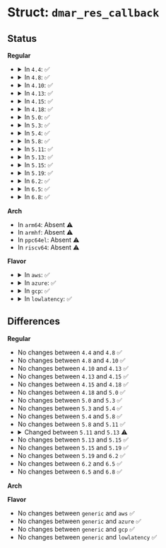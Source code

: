 # Struct: <code>dmar_res_callback</code>

## Status
<b>Regular</b>
<ul>
<li>
<details>
<summary>In <code>4.4</code>: ✅</summary>

```c
struct dmar_res_callback {
    dmar_res_handler_t cb[5];
    void * arg[5];
    bool ignore_unhandled;
    bool print_entry;
};
```
</details>
</li>
<li>
<details>
<summary>In <code>4.8</code>: ✅</summary>

```c
struct dmar_res_callback {
    dmar_res_handler_t cb[5];
    void * arg[5];
    bool ignore_unhandled;
    bool print_entry;
};
```
</details>
</li>
<li>
<details>
<summary>In <code>4.10</code>: ✅</summary>

```c
struct dmar_res_callback {
    dmar_res_handler_t cb[5];
    void * arg[5];
    bool ignore_unhandled;
    bool print_entry;
};
```
</details>
</li>
<li>
<details>
<summary>In <code>4.13</code>: ✅</summary>

```c
struct dmar_res_callback {
    dmar_res_handler_t cb[5];
    void * arg[5];
    bool ignore_unhandled;
    bool print_entry;
};
```
</details>
</li>
<li>
<details>
<summary>In <code>4.15</code>: ✅</summary>

```c
struct dmar_res_callback {
    dmar_res_handler_t cb[5];
    void * arg[5];
    bool ignore_unhandled;
    bool print_entry;
};
```
</details>
</li>
<li>
<details>
<summary>In <code>4.18</code>: ✅</summary>

```c
struct dmar_res_callback {
    dmar_res_handler_t cb[5];
    void * arg[5];
    bool ignore_unhandled;
    bool print_entry;
};
```
</details>
</li>
<li>
<details>
<summary>In <code>5.0</code>: ✅</summary>

```c
struct dmar_res_callback {
    dmar_res_handler_t cb[5];
    void * arg[5];
    bool ignore_unhandled;
    bool print_entry;
};
```
</details>
</li>
<li>
<details>
<summary>In <code>5.3</code>: ✅</summary>

```c
struct dmar_res_callback {
    dmar_res_handler_t cb[5];
    void * arg[5];
    bool ignore_unhandled;
    bool print_entry;
};
```
</details>
</li>
<li>
<details>
<summary>In <code>5.4</code>: ✅</summary>

```c
struct dmar_res_callback {
    dmar_res_handler_t cb[5];
    void * arg[5];
    bool ignore_unhandled;
    bool print_entry;
};
```
</details>
</li>
<li>
<details>
<summary>In <code>5.8</code>: ✅</summary>

```c
struct dmar_res_callback {
    dmar_res_handler_t cb[5];
    void * arg[5];
    bool ignore_unhandled;
    bool print_entry;
};
```
</details>
</li>
<li>
<details>
<summary>In <code>5.11</code>: ✅</summary>

```c
struct dmar_res_callback {
    dmar_res_handler_t cb[5];
    void * arg[5];
    bool ignore_unhandled;
    bool print_entry;
};
```
</details>
</li>
<li>
<details>
<summary>In <code>5.13</code>: ✅</summary>

```c
struct dmar_res_callback {
    dmar_res_handler_t cb[6];
    void * arg[6];
    bool ignore_unhandled;
    bool print_entry;
};
```
</details>
</li>
<li>
<details>
<summary>In <code>5.15</code>: ✅</summary>

```c
struct dmar_res_callback {
    dmar_res_handler_t cb[6];
    void * arg[6];
    bool ignore_unhandled;
    bool print_entry;
};
```
</details>
</li>
<li>
<details>
<summary>In <code>5.19</code>: ✅</summary>

```c
struct dmar_res_callback {
    dmar_res_handler_t cb[6];
    void * arg[6];
    bool ignore_unhandled;
    bool print_entry;
};
```
</details>
</li>
<li>
<details>
<summary>In <code>6.2</code>: ✅</summary>

```c
struct dmar_res_callback {
    dmar_res_handler_t cb[6];
    void * arg[6];
    bool ignore_unhandled;
    bool print_entry;
};
```
</details>
</li>
<li>
<details>
<summary>In <code>6.5</code>: ✅</summary>

```c
struct dmar_res_callback {
    dmar_res_handler_t cb[6];
    void * arg[6];
    bool ignore_unhandled;
    bool print_entry;
};
```
</details>
</li>
<li>
<details>
<summary>In <code>6.8</code>: ✅</summary>

```c
struct dmar_res_callback {
    dmar_res_handler_t cb[6];
    void * arg[6];
    bool ignore_unhandled;
    bool print_entry;
};
```
</details>
</li>
</ul>
<b>Arch</b>
<ul>
<li>
In <code>arm64</code>: Absent ⚠️
</li>
<li>
In <code>armhf</code>: Absent ⚠️
</li>
<li>
In <code>ppc64el</code>: Absent ⚠️
</li>
<li>
In <code>riscv64</code>: Absent ⚠️
</li>
</ul>
<b>Flavor</b>
<ul>
<li>
<details>
<summary>In <code>aws</code>: ✅</summary>

```c
struct dmar_res_callback {
    dmar_res_handler_t cb[5];
    void * arg[5];
    bool ignore_unhandled;
    bool print_entry;
};
```
</details>
</li>
<li>
<details>
<summary>In <code>azure</code>: ✅</summary>

```c
struct dmar_res_callback {
    dmar_res_handler_t cb[5];
    void * arg[5];
    bool ignore_unhandled;
    bool print_entry;
};
```
</details>
</li>
<li>
<details>
<summary>In <code>gcp</code>: ✅</summary>

```c
struct dmar_res_callback {
    dmar_res_handler_t cb[5];
    void * arg[5];
    bool ignore_unhandled;
    bool print_entry;
};
```
</details>
</li>
<li>
<details>
<summary>In <code>lowlatency</code>: ✅</summary>

```c
struct dmar_res_callback {
    dmar_res_handler_t cb[5];
    void * arg[5];
    bool ignore_unhandled;
    bool print_entry;
};
```
</details>
</li>
</ul>

## Differences
<b>Regular</b>
<ul>
<li>
No changes between <code>4.4</code> and <code>4.8</code> ✅
</li>
<li>
No changes between <code>4.8</code> and <code>4.10</code> ✅
</li>
<li>
No changes between <code>4.10</code> and <code>4.13</code> ✅
</li>
<li>
No changes between <code>4.13</code> and <code>4.15</code> ✅
</li>
<li>
No changes between <code>4.15</code> and <code>4.18</code> ✅
</li>
<li>
No changes between <code>4.18</code> and <code>5.0</code> ✅
</li>
<li>
No changes between <code>5.0</code> and <code>5.3</code> ✅
</li>
<li>
No changes between <code>5.3</code> and <code>5.4</code> ✅
</li>
<li>
No changes between <code>5.4</code> and <code>5.8</code> ✅
</li>
<li>
No changes between <code>5.8</code> and <code>5.11</code> ✅
</li>
<li>
<details>
<summary>Changed between <code>5.11</code> and <code>5.13</code> ⚠️</summary>
<ul>
<li>
<b>Field type changed. </b>
<code>dmar_res_handler_t cb[5]</code> ➡️ <code>dmar_res_handler_t cb[6]</code>
</li>
<li>
<b>Field type changed. </b>
<code>void * arg[5]</code> ➡️ <code>void * arg[6]</code>
</li>
</ul>
</details>
</li>
<li>
No changes between <code>5.13</code> and <code>5.15</code> ✅
</li>
<li>
No changes between <code>5.15</code> and <code>5.19</code> ✅
</li>
<li>
No changes between <code>5.19</code> and <code>6.2</code> ✅
</li>
<li>
No changes between <code>6.2</code> and <code>6.5</code> ✅
</li>
<li>
No changes between <code>6.5</code> and <code>6.8</code> ✅
</li>
</ul>
<b>Arch</b>
<ul>
</ul>
<b>Flavor</b>
<ul>
<li>
No changes between <code>generic</code> and <code>aws</code> ✅
</li>
<li>
No changes between <code>generic</code> and <code>azure</code> ✅
</li>
<li>
No changes between <code>generic</code> and <code>gcp</code> ✅
</li>
<li>
No changes between <code>generic</code> and <code>lowlatency</code> ✅
</li>
</ul>
